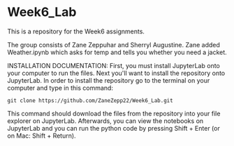 # Week6_Lab
This is a repository for the Week6 assignments.

The group consists of Zane Zeppuhar and Sherryl Augustine.
Zane added Weather.ipynb which asks for temp and tells you whether you need a jacket.


INSTALLATION DOCUMENTATION:
First, you must install JupyterLab onto your computer to run the files. Next you'll want to install the repository onto JupyterLab. In order to install the repository go to the terminal on your computer and type in this command:
```
git clone https://github.com/ZaneZepp22/Week6_Lab.git
```
This command should download the files from the repository into your file explorer on JupyterLab. Afterwards, you can view the notebooks on JupyterLab and you can run the python code by pressing Shift + Enter (or on Mac: Shift + Return).
